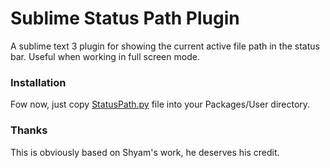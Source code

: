 Sublime Status Path Plugin
==========================
A sublime text 3 plugin for showing the current active file path in the status bar. Useful when working in full screen mode.

### Installation
Fow now, just copy [StatusPath.py][1] file into your Packages/User directory.

### Thanks
This is obviously based on Shyam's work, he deserves his credit.

[1]: https://raw.githubusercontent.com/ryenus/sublime-status-path/master/StatusPath.py
